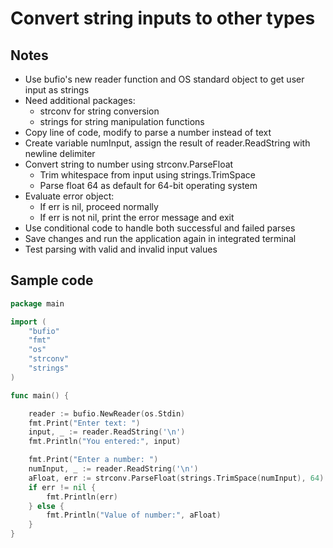 # Convert string inputs to other types

## Notes

- Use bufio's new reader function and OS standard object to get user input as strings
- Need additional packages:
  - strconv for string conversion
  - strings for string manipulation functions
- Copy line of code, modify to parse a number instead of text
- Create variable numInput, assign the result of reader.ReadString with newline delimiter
- Convert string to number using strconv.ParseFloat
  - Trim whitespace from input using strings.TrimSpace
  - Parse float 64 as default for 64-bit operating system
- Evaluate error object:
  - If err is nil, proceed normally
  - If err is not nil, print the error message and exit
- Use conditional code to handle both successful and failed parses
- Save changes and run the application again in integrated terminal
- Test parsing with valid and invalid input values

## Sample code

```go
package main

import (
	"bufio"
	"fmt"
	"os"
	"strconv"
	"strings"
)

func main() {

	reader := bufio.NewReader(os.Stdin)
	fmt.Print("Enter text: ")
	input, _ := reader.ReadString('\n')
	fmt.Println("You entered:", input)

	fmt.Print("Enter a number: ")
	numInput, _ := reader.ReadString('\n')
	aFloat, err := strconv.ParseFloat(strings.TrimSpace(numInput), 64)
	if err != nil {
		fmt.Println(err)
	} else {
		fmt.Println("Value of number:", aFloat)
	}
}
```
